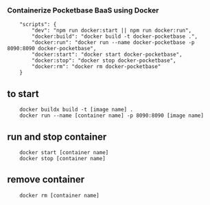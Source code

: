 ### Containerize Pocketbase BaaS using Docker

```
    "scripts": {
        "dev": "npm run docker:start || npm run docker:run",
        "docker:build": "docker build -t docker-pocketbase .",
        "docker:run": "docker run --name docker-pocketbase -p 8090:8090 docker-pocketbase",
        "docker:start": "docker start docker-pocketbase",
        "docker:stop": "docker stop docker-pocketbase",
        "docker:rm": "docker rm docker-pocketbase"
    }
```

## to start
```
    docker buildx build -t [image name] .
    docker run --name [container name] -p 8090:8090 [image name]
```

## run and stop container
```
    docker start [container name]
    docker stop [container name]
```

## remove container
```
    docker rm [container name]
```